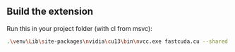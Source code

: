 ## Build the extension

Run this in your project folder (with cl from msvc):

```bash
.\venv\Lib\site-packages\nvidia\cu13\bin\nvcc.exe fastcuda.cu --shared -o fastgpu.dll
